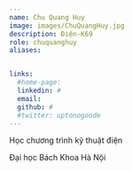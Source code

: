 ```yaml
---
name: Chu Quang Huy
image: images/ChuQuangHuy.jpg
description: Điện-K69
role: chuquanghuy
aliases:


links:
  #home-page: 
  linkedin: #
  email: 
  github: #
  #twitter: uptonogoode
---
```


Học chương trình kỹ thuật điện

Đại học Bách Khoa Hà Nội
